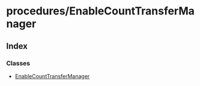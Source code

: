 # procedures/EnableCountTransferManager

## Index

### Classes

* [EnableCountTransferManager](../classes/_procedures_enablecounttransfermanager_.enablecounttransfermanager.md)

